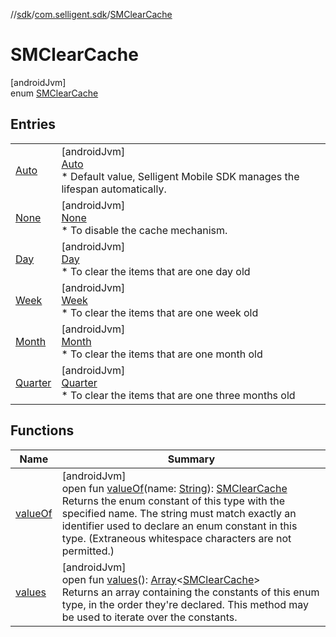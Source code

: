 //[sdk](../../../index.md)/[com.selligent.sdk](../index.md)/[SMClearCache](index.md)

# SMClearCache

[androidJvm]\
enum [SMClearCache](index.md)

## Entries

| | |
|---|---|
| [Auto](-auto/index.md) | [androidJvm]<br>[Auto](-auto/index.md)<br>* Default value, Selligent Mobile SDK manages the lifespan automatically. |
| [None](-none/index.md) | [androidJvm]<br>[None](-none/index.md)<br>* To disable the cache mechanism. |
| [Day](-day/index.md) | [androidJvm]<br>[Day](-day/index.md)<br>* To clear the items that are one day old |
| [Week](-week/index.md) | [androidJvm]<br>[Week](-week/index.md)<br>* To clear the items that are one week old |
| [Month](-month/index.md) | [androidJvm]<br>[Month](-month/index.md)<br>* To clear the items that are one month old |
| [Quarter](-quarter/index.md) | [androidJvm]<br>[Quarter](-quarter/index.md)<br>* To clear the items that are one three months old |

## Functions

| Name | Summary |
|---|---|
| [valueOf](value-of.md) | [androidJvm]<br>open fun [valueOf](value-of.md)(name: [String](https://developer.android.com/reference/kotlin/java/lang/String.html)): [SMClearCache](index.md)<br>Returns the enum constant of this type with the specified name. The string must match exactly an identifier used to declare an enum constant in this type. (Extraneous whitespace characters are not permitted.) |
| [values](values.md) | [androidJvm]<br>open fun [values](values.md)(): [Array](https://kotlinlang.org/api/latest/jvm/stdlib/kotlin/-array/index.html)&lt;[SMClearCache](index.md)&gt;<br>Returns an array containing the constants of this enum type, in the order they're declared. This method may be used to iterate over the constants. |
